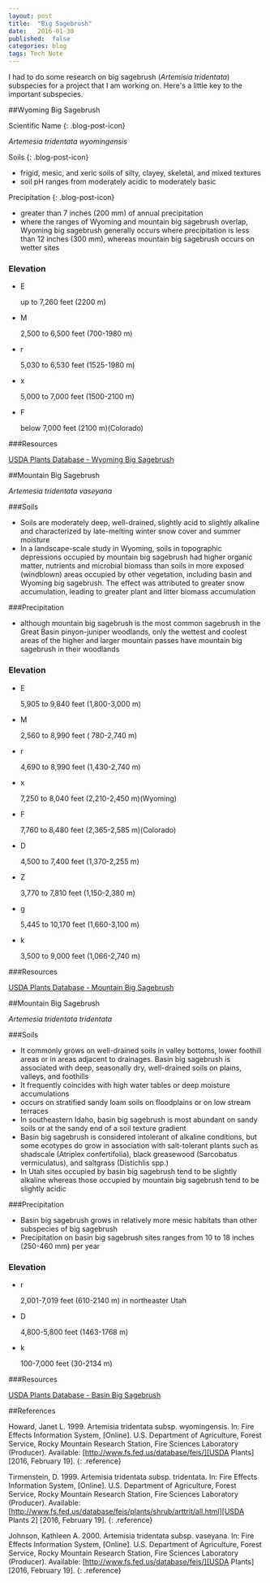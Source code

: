 ```yaml
---
layout: post
title:  "Big Sagebrush"
date:   2016-01-30
published:  false
categories: blog 
tags: Tech Note
---
```


I had to do some research on big sagebrush (*Artemisia tridentata*) subspecies for a project that I am working on.  Here's a little key to the important subspecies. 

##Wyoming Big Sagebrush

Scientific Name 
{: .blog-post-icon} 

*Artemesia tridentata wyomingensis*

Soils 
{: .blog-post-icon}

* frigid, mesic, and xeric soils of silty, clayey, skeletal, and mixed textures
* soil pH ranges from moderately acidic to moderately basic

Precipitation
{: .blog-post-icon}

* greater than 7 inches (200 mm) of annual precipitation
* where the ranges of Wyoming and mountain big sagebrush overlap, Wyoming big sagebrush generally occurs where precipitation is less than 12 inches (300 mm), whereas mountain big sagebrush occurs on wetter sites

<div class="sagebrush-states">

  <h3>Elevation</h3>

  <ul class="elevation-list">
  <li><p><span class="stateface">E</span></p>
  <p>up to 7,260 feet (2200 m)</p></li>

  <li><p><span class="stateface">M </span></p> <!-- Idaho-->
  <p>2,500 to 6,500 feet (700-1980 m)</p></li>

  <li><p><span class="stateface">r </span></p> <!-- Utah-->
  <p>5,030 to 6,530 feet (1525-1980 m)</p></li>

  <li><p><span class="stateface">x </span></p> <!-- Wyoming--> 
  <p>5,000 to 7,000 feet (1500-2100 m)</p></li>

  <li><p><span class="stateface">F </span></p> <!-- Colorado-->
  <p>below 7,000 feet (2100 m)(Colorado)</p></li>
  </ul>
</div>

###Resources

[USDA Plants Database - Wyoming Big Sagebrush][Wyoming USDA]




##Mountain Big Sagebrush

*Artemesia tridentata vaseyana*

###Soils
* Soils are moderately deep, well-drained, slightly acid to slightly alkaline and characterized by late-melting winter snow cover and summer moisture
* In a landscape-scale study in Wyoming, soils in topographic depressions occupied by mountain big sagebrush had higher organic matter, nutrients and microbial biomass than soils in more exposed (windblown) areas occupied by other vegetation, including basin and Wyoming big sagebrush. The effect was attributed to greater snow accumulation, leading to greater plant and litter biomass accumulation

###Precipitation

* although mountain big sagebrush is the most common sagebrush in the Great Basin pinyon-juniper woodlands, only the wettest and coolest areas of the higher and larger mountain passes have mountain big sagebrush in their woodlands

<div class="sagebrush-states">

  <h3>Elevation</h3>

  <ul class="elevation-list">
  <li><p><span class="stateface">E</span></p><!-- Californai -->
  <p>5,905 to 9,840 feet (1,800-3,000 m)</p></li>

  <li><p><span class="stateface">M </span></p> <!-- Idaho-->
  <p>2,560 to 8,990 feet ( 780-2,740 m)</p></li>

  <li><p><span class="stateface">r </span></p> <!-- Utah-->
  <p>4,690 to 8,990 feet (1,430-2,740 m)</p></li>

  <li><p><span class="stateface">x </span></p> <!-- Wyoming--> 
  <p>7,250 to 8,040 feet (2,210-2,450 m)(Wyoming)</p></li>

  <li><p><span class="stateface">F </span></p> <!-- Colorado-->
  <p>7,760 to 8,480 feet (2,365-2,585 m)(Colorado)</p></li>

  <li><p><span class="stateface">D </span></p> <!-- Arizona-->
  <p>4,500 to 7,400 feet (1,370-2,255 m)</p></li>

  <li><p><span class="stateface">Z </span></p> <!-- Montana--> 
  <p>3,770 to 7,810 feet (1,150-2,380 m)</p></li>

  <li><p><span class="stateface">g </span></p> <!-- Nevada--> 
  <p>5,445 to 10,170 feet (1,660-3,100 m)</p></li>

   <li><p><span class="stateface">k </span></p> <!-- Oregon--> 
  <p>3,500 to 9,000 feet (1,066-2,740 m)</p></li>


  </ul>
</div>

###Resources 

[USDA Plants Database - Mountain Big Sagebrush][Mountain USDA]


##Mountain Big Sagebrush

*Artemesia tridentata tridentata*

###Soils
* It commonly grows on well-drained soils in valley bottoms, lower foothill areas or in areas adjacent to drainages. Basin big sagebrush is associated with deep, seasonally dry, well-drained soils on plains, valleys, and foothills
* It frequently coincides with high water tables or deep moisture accumulations
* occurs on stratified sandy loam soils on floodplains or on low stream terraces
* In southeastern Idaho, basin big sagebrush is most abundant on sandy soils or at the sandy end of a soil texture gradient
* Basin big sagebrush is considered intolerant of alkaline conditions, but some ecotypes do grow in association with salt-tolerant plants such as shadscale (Atriplex confertifolia), black greasewood (Sarcobatus vermiculatus), and saltgrass (Distichlis spp.)
* In Utah sites occupied by basin big sagebrush tend to be slightly alkaline whereas those occupied by mountain big sagebrush tend to be slightly acidic 


###Precipitation

* Basin big sagebrush grows in relatively more mesic habitats than other subspecies of big sagebrush
* Precipitation on basin big sagebrush sites ranges from 10 to 18 inches (250-460 mm) per year

<div class="sagebrush-states">

  <h3>Elevation</h3>

  <ul class="elevation-list">

  <li><p><span class="stateface">r </span></p> <!-- Utah-->
  <p>2,001-7,019 feet (610-2140 m) in northeaster Utah</p></li>

  <li><p><span class="stateface">D </span></p> <!-- Arizona-->
  <p>4,800-5,800 feet (1463-1768 m)</p></li>

   <li><p><span class="stateface">k </span></p> <!-- Oregon--> 
  <p>100-7,000 feet (30-2134 m)</p></li>


  </ul>
</div>

###Resources 

[USDA Plants Database - Basin Big Sagebrush][Basin USDA]

##References

Howard, Janet L. 1999. Artemisia tridentata subsp. wyomingensis. In: Fire Effects Information System, [Online]. U.S. Department of Agriculture, Forest Service, Rocky Mountain Research Station, Fire Sciences Laboratory (Producer). Available: [http://www.fs.fed.us/database/feis/][USDA Plants] [2016, February 19].
{: .reference}

Tirmenstein, D. 1999. Artemisia tridentata subsp. tridentata. In: Fire Effects Information System, [Online]. U.S. Department of Agriculture, Forest Service, Rocky Mountain Research Station, Fire Sciences Laboratory (Producer). Available: [http://www.fs.fed.us/database/feis/plants/shrub/arttrit/all.html][USDA Plants 2] [2016, February 19]. 
{: .reference}

Johnson, Kathleen A. 2000. Artemisia tridentata subsp. vaseyana. In: Fire Effects Information System, [Online]. U.S. Department of Agriculture, Forest Service, Rocky Mountain Research Station, Fire Sciences Laboratory (Producer). Available: [http://www.fs.fed.us/database/feis/][USDA Plants] [2016, February 19]. 
{: .reference}


[Wyoming USDA]:   http://www.fs.fed.us/database/feis/plants/shrub/arttriw/all.html
[Mountain USDA]:  http://www.fs.fed.us/database/feis/plants/shrub/arttriv/all.html
[Basin USDA]:    http://www.fs.fed.us/database/feis/plants/shrub/arttrit/all.html 

[USDA Plants]:  http://www.fs.fed.us/database/feis/
[USDA Plants 2]: http://www.fs.fed.us/database/feis/plants/shrub/arttrit/all.html



